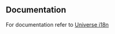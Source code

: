 ## Documentation

For documentation refer to [Universe i18n](https://github.com/vazco/meteor-universe-i18n)
